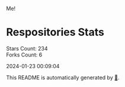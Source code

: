 Me!

# Respositories Stats
Stars Count: 234  
Forks Count: 6

2024-01-23 00:09:04  

This README is automatically generated by [🐰](https://github.com/rnitta/rnitta).
